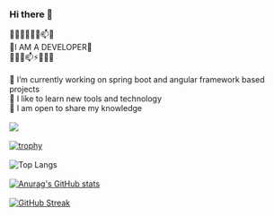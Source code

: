 ### Hi there 👋
🔭🌱💬🔭🌱🤔📫🔭<br>
🔭I AM A DEVELOPER🔭<br>
🔭🌱👯📫⚡🌱💬🔭
<br>
<br>
🔭 I’m currently working on spring boot and angular framework based projects<br>
🌱 I like to learn new tools and technology<br>
💬 I am open to share my knowledge
<br>
<br>
![](https://komarev.com/ghpvc/?username=your-github-Mohammadhussain257&style=for-the-badge)
<br>
<br>
[![trophy](https://github-profile-trophy.vercel.app/?username=Mohammadhussain257&theme=onedark)](https://github.com/ryo-ma/github-profile-trophy)
<br>
<br>
![Top Langs](https://github-readme-stats.vercel.app/api/top-langs/?username=Mohammadhussain257&theme=tokyonight)
<br>
<br>
[![Anurag's GitHub stats](https://github-readme-stats.vercel.app/api?username=Mohammadhussain257&show_icons=true&theme=dark)](https://github.com/anuraghazra/github-readme-stats)
<br>
<br>
[![GitHub Streak](https://github-readme-streak-stats.herokuapp.com/?user=Mohammadhussain257&theme=dark)](https://git.io/streak-stats)
<br>
<br>

<!--
**Mohammadhussain257/Mohammadhussain257** is a ✨ _special_ ✨ repository because its `README.md` (this file) appears on your GitHub profile.

Here are some ideas to get you started:

- 🔭 I’m currently working on ...
- 🌱 I’m currently learning ...
- 👯 I’m looking to collaborate on ...
- 🤔 I’m looking for help with ...
- 💬 Ask me about ...
- 📫 How to reach me: ...
- 😄 Pronouns: ...
- ⚡ Fun fact: ...
-->
